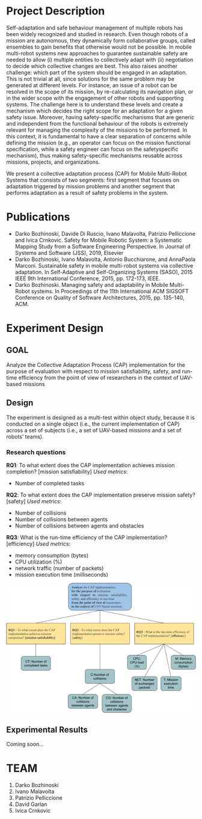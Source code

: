 # Project Description

Self-adaptation and safe behaviour management of multiple robots has been widely recognized and studied in research. Even though robots of a mission are autonomous, they dynamically form collaborative groups, called ensembles to gain benefits that otherwise would not be possible. In mobile multi-robot systems new approaches to guarantee sustainable safety are needed to allow (i) multiple entities to
collectively adapt with (ii) negotiation to decide which collective changes are best. This also raises another challenge: which part of the system should be engaged in an adaptation. This is not trivial at all, since solutions for the same problem may be generated at different levels. For instance, an issue of a robot can be resolved in the scope of its mission, by re-calculating its navigation plan, or in the wider scope with the engagement of other robots and supporting systems. The challenge here is to understand these levels and create a mechanism which decides the right scope for an adaptation for a given safety issue. Moreover, having safety-specific mechanisms that are generic and independent from the functional behaviour of the robots is extremely relevant for managing the complexity of
the missions to be performed. In this context, it is fundamental to have a clear separation of concerns while defining the mission (e.g., an operator can focus on the mission functional specification, while a safety engineer can focus on the safetyspecific mechanism), thus making safety-specific mechanisms reusable across missions, projects, and organizations.

We present a collective adaptation process (CAP) for Mobile Multi-Robot Systems that consists of two segments: first segment that focuses on adaptation triggered by mission problems and another segment that performs adaptation as a result of safety problems in the system. 


# Publications

- Darko Bozhinoski, Davide Di Ruscio, Ivano Malavolta, Patrizio Pelliccione and Ivica Crnkovic. Safety for Mobile Robotic System: a Systematic Mapping Study from a Software Engineering Perspective. In Journal of Systems and Software (JSS), 2019, Elsevier 
- Darko Bozhinoski, Ivano Malavolta, Antonio Bucchiarone, and AnnaPaola Marconi. Sustainable safety in mobile multi-robot systems via collective adaptation. In Self-Adaptive and Self-Organizing Systems (SASO), 2015 IEEE 9th International Conference, 2015, pp. 172-173, IEEE.
- Darko Bozhinoski. Managing safety and adaptability in Mobile Multi-Robot systems. In Proceedings of the 11th International ACM SIGSOFT Conference on Quality of Software Architectures, 2015, pp. 135-140, ACM.


# Experiment Design

## GOAL

Analyze the Collective Adaptation Process (CAP) implementation for the purpose of evaluation  with respect to mission satisfiability, safety, and run-time efficiency 
from the point of view of researchers in the context of UAV-based missions

## Design
The experiment is designed as a multi-test within object study, because it is conducted on a single object (i.e., the current implementation of CAP) across a set of subjects (i.e., a set of UAV-based missions and a set of robots’ teams).

### Research questions

**RQ1**: To what extent does the CAP implementation achieves mission completion? [mission satisfiability]
_Used metrics_:
- Number of completed tasks

**RQ2**: To what extent does the CAP implementation preserve mission safety? [safety]
_Used metrics_:
- Number of collisions
- Number of collisions between agents
- Number of collisions between agents and obstacles

**RQ3**: What is the run-time efficiency of the CAP implementation? [efficiency]
_Used metrics_:
- memory consumption (bytes)
- CPU utilization (%)
- network traffic (number of packets)
- mission execution time (milliseconds)



![Image](image1.png)


## Experimental Results

Coming soon...



# TEAM
1. Darko Bozhinoski
2. Ivano Malavolta
3. Patrizio Pelliccione
4. David Garlan
5. Ivica Crnkovic

